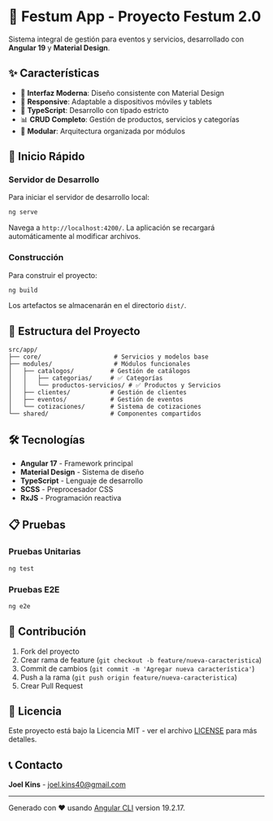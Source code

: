 # 🎉 Festum App - Proyecto Festum 2.0

Sistema integral de gestión para eventos y servicios, desarrollado con **Angular 19** y **Material Design**.

## ✨ Características

- 🎨 **Interfaz Moderna**: Diseño consistente con Material Design
- 📱 **Responsive**: Adaptable a dispositivos móviles y tablets
- 🔧 **TypeScript**: Desarrollo con tipado estricto
- 📊 **CRUD Completo**: Gestión de productos, servicios y categorías
- 🎯 **Modular**: Arquitectura organizada por módulos

## 🚀 Inicio Rápido

### Servidor de Desarrollo

Para iniciar el servidor de desarrollo local:

```bash
ng serve
```

Navega a `http://localhost:4200/`. La aplicación se recargará automáticamente al modificar archivos.

### Construcción

Para construir el proyecto:

```bash
ng build
```

Los artefactos se almacenarán en el directorio `dist/`.

## 📁 Estructura del Proyecto

```
src/app/
├── core/                    # Servicios y modelos base
├── modules/                 # Módulos funcionales
│   ├── catalogos/          # Gestión de catálogos
│   │   ├── categorias/     # ✅ Categorías
│   │   └── productos-servicios/ # ✅ Productos y Servicios
│   ├── clientes/           # Gestión de clientes
│   ├── eventos/            # Gestión de eventos
│   └── cotizaciones/       # Sistema de cotizaciones
└── shared/                 # Componentes compartidos
```

## 🛠️ Tecnologías

- **Angular 17** - Framework principal
- **Material Design** - Sistema de diseño
- **TypeScript** - Lenguaje de desarrollo
- **SCSS** - Preprocesador CSS
- **RxJS** - Programación reactiva

## 📋 Pruebas

### Pruebas Unitarias

```bash
ng test
```

### Pruebas E2E

```bash
ng e2e
```

## 🤝 Contribución

1. Fork del proyecto
2. Crear rama de feature (`git checkout -b feature/nueva-caracteristica`)
3. Commit de cambios (`git commit -m 'Agregar nueva característica'`)
4. Push a la rama (`git push origin feature/nueva-caracteristica`)
5. Crear Pull Request

## 📄 Licencia

Este proyecto está bajo la Licencia MIT - ver el archivo [LICENSE](LICENSE) para más detalles.

## 📞 Contacto

**Joel Kins** - joel.kins40@gmail.com

---

Generado con ❤️ usando [Angular CLI](https://github.com/angular/angular-cli) version 19.2.17.
